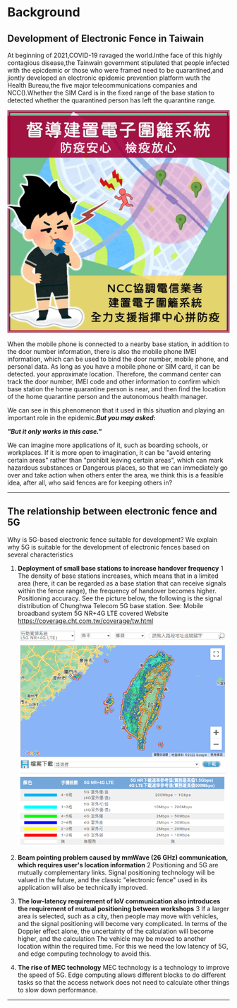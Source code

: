 # Background

## Development of Electronic Fence in Taiwain

At beginning of 2021,COVID-19 ravaged the world.Inthe face of this highly contagious disease,the Tainwain government stipulated that people infected with the epicdemic or those who were framed need to be quarantined,and jiontly developed an electronic epidemic prevention platform wuth the Health Bureau,the five major telecommunications companies and NCC().Whether the SIM Card is in the fixed range of the base station to detected whether the quarantined person has left the quarantine range.

![Electronic Fence Advertisement](img/electronic_fence.jpg)

When the mobile phone is connected to a nearby base station, in addition to the door number information, there is also the mobile phone IMEI information, which can be used to bind the door number, mobile phone, and personal data. As long as you have a mobile phone or SIM card, it can be detected. your approximate location. Therefore, the command center can track the door number, IMEI code and other information to confirm which base station the home quarantine person is near, and then find the location of the home quarantine person and the autonomous health manager.

We can see in this phenomenon that it used in this situation and playing an important role in the epidemic.***But you may asked:***

***"But it only works in this case."***

We can imagine more applications of it, such as boarding schools, or workplaces. If it is more open to imagination, it can be "avoid entering certain areas" rather than "prohibit leaving certain areas", which can mark hazardous substances or Dangerous places, so that we can immediately go over and take action when others enter the area, we think this is a feasible idea, after all, who said fences are for keeping others in?

---
## The relationship between electronic fence and 5G
Why is 5G-based electronic fence suitable for development? We explain why 5G is suitable for the development of electronic fences based on several characteristics

1. **Deployment of small base stations to increase handover frequency** 1
   The density of base stations increases, which means that in a limited area (here, it can be regarded as a base station that can receive signals within the  fence range), the frequency of handover becomes higher. Positioning accuracy.
    See the picture below, the following is the signal distribution of Chunghwa Telecom 5G base station.
    See: Mobile broadband system 5G NR+4G LTE covered Website <https://coverage.cht.com.tw/coverage/tw.html>

    ![signal distribution of Chunghwa Telecom 5G base station](img/Signal_Distribution.png)
2. **Beam pointing problem caused by mmWave (26 GHz) communication, which requires user's location information** 2
   Positioning and 5G are mutually complementary links. Signal positioning technology will be valued in the future, and the classic "electronic fence" used in its application will also be technically improved.
3. **The low-latency requirement of IoV communication also introduces the requirement of mutual positioning between workshops** 3
   If a larger area is selected, such as a city, then people may move with vehicles, and the signal positioning will become very complicated. In terms of the Doppler effect alone, the uncertainty of the calculation will become higher, and the calculation The vehicle may be moved to another location within the required time.
    For this we need the low latency of 5G, and edge computing technology to avoid this.
4. **The rise of MEC technology**
    MEC technology is a technology to improve the speed of 5G. Edge computing allows different blocks to do different tasks so that the access network does not need to calculate other things to slow down performance.

---
